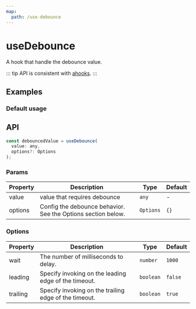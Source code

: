 ```yaml
---
map:
  path: /use-debounce
---
```


# useDebounce

A hook that handle the debounce value.

::: tip
API is consistent with [ahooks](https://ahooks.js.org/zh-CN/hooks/side-effect/use-debounce).
:::

## Examples

### Default usage

<demo src="./demo/demo.vue"
  language="vue"
  title="Basic usage"
  desc="Click the button, debouncedValue will change after the input ends 1000ms.">
</demo>

## API

```javascript
const debouncedValue = useDebounce(
  value: any,
  options?: Options
);
```

### Params

| Property | Description                                                  | Type      | Default |
| -------- | ------------------------------------------------------------ | --------- | ------- |
| value    | value that requires debounce                                 | `any`     | -       |
| options  | Config the debounce behavior. See the Options section below. | `Options` | `{}`    |

### Options

| Property | Description                                           | Type      | Default |
| -------- | ----------------------------------------------------- | --------- | ------- |
| wait     | The number of milliseconds to delay.                  | `number`  | `1000`  |
| leading  | Specify invoking on the leading edge of the timeout.  | `boolean` | `false` |
| trailing | Specify invoking on the trailing edge of the timeout. | `boolean` | `true`  |
